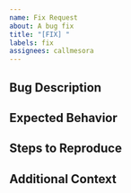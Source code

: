 ```yaml
---
name: Fix Request
about: A bug fix
title: "[FIX] "
labels: fix
assignees: callmesora
---
```


## Bug Description

## Expected Behavior

## Steps to Reproduce

## Additional Context